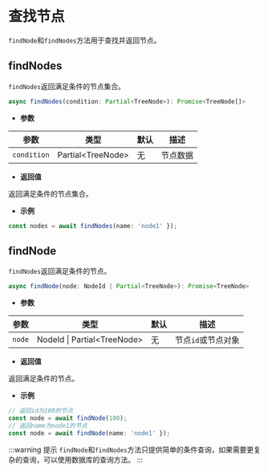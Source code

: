 # 查找节点

`findNode`和`findNodes`方法用于查找并返回节点。

## findNodes

`findNodes`返回满足条件的节点集合。

```ts
async findNodes(condition: Partial<TreeNode>): Promise<TreeNode[]> 
```

- **参数**

| 参数 | 类型 | 默认 | 描述 |
| --- | --- | --- | --- |
| `condition` |  Partial\<TreeNode\> | 无 | 节点数据 |

- **返回值**

返回满足条件的节点集合。

- **示例**

```ts 
const nodes = await findNodes(name: 'node1' });
```
 

## findNode

`findNodes`返回满足条件的节点。
```ts
async findNode(node: NodeId | Partial<TreeNode>): Promise<TreeNode> 
```

- **参数**

| 参数 | 类型 | 默认 | 描述 |
| --- | --- | --- | --- |
| `node` | NodeId \| Partial\<TreeNode\> | 无 | 节点`id`或节点对象 |

- **返回值**

返回满足条件的节点。

- **示例**

```ts
// 返回id为100的节点
const node = await findNode(100);
// 返回name为node1的节点
const node = await findNode(name: 'node1' });
```


:::warning 提示
`findNode`和`findNodes`方法只提供简单的条件查询，如果需要更复杂的查询，可以使用数据库的查询方法。
:::
